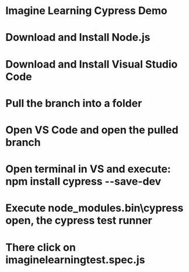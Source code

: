 # Imagine Learning Cypress Demo
# Download and Install Node.js
# Download and Install Visual Studio Code
# Pull the branch into a folder
# Open VS Code and open the pulled branch
# Open terminal in VS and execute: npm install cypress --save-dev
# Execute node_modules\.bin\cypress open, the cypress test runner
# There click on imaginelearningtest.spec.js
